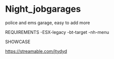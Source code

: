 # Night_jobgarages
police and ems garage, easy to add more

REQUIREMENTS
-ESX-legacy
-bt-target
-nh-menu

SHOWCASE

https://streamable.com/jtydyd
